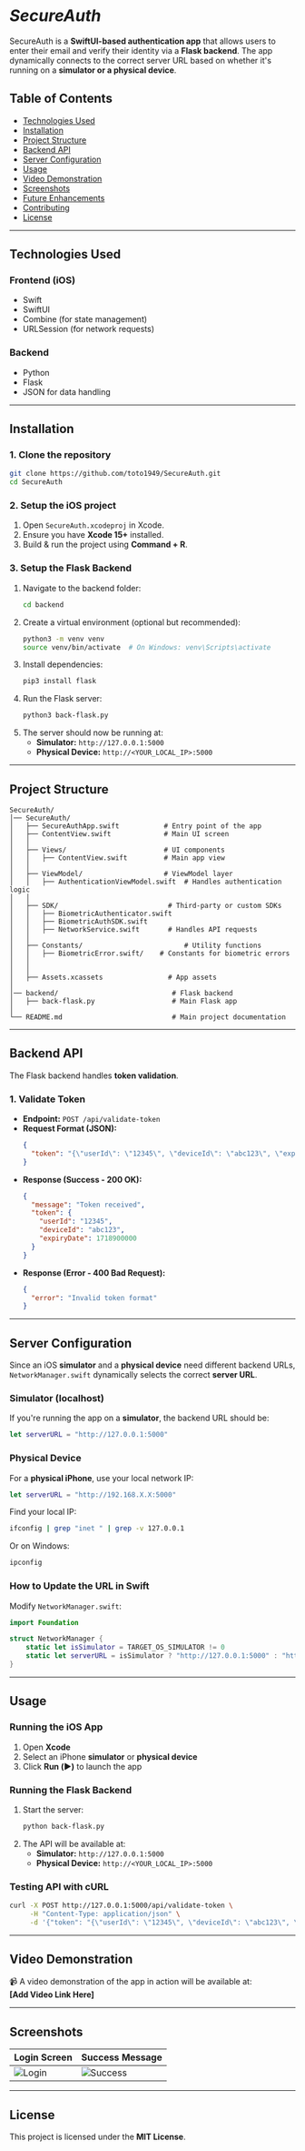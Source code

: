 # *SecureAuth*

SecureAuth is a **SwiftUI-based authentication app** that allows users to enter their email and verify their identity via a **Flask backend**. The app dynamically connects to the correct server URL based on whether it's running on a **simulator or a physical device**.

## **Table of Contents**
- [Technologies Used](#technologies-used)  
- [Installation](#installation)  
- [Project Structure](#project-structure)  
- [Backend API](#backend-api)  
- [Server Configuration](#server-configuration)  
- [Usage](#usage)  
- [Video Demonstration](#video-demonstration)  
- [Screenshots](#screenshots)  
- [Future Enhancements](#future-enhancements)  
- [Contributing](#contributing)  
- [License](#license)  

---

## **Technologies Used**
### **Frontend (iOS)**
- Swift  
- SwiftUI  
- Combine (for state management)  
- URLSession (for network requests)  

### **Backend**
- Python  
- Flask  
- JSON for data handling  

---

## **Installation**
### **1. Clone the repository**
```sh
git clone https://github.com/toto1949/SecureAuth.git
cd SecureAuth
```

### **2. Setup the iOS project**
1. Open `SecureAuth.xcodeproj` in Xcode.  
2. Ensure you have **Xcode 15+** installed.  
3. Build & run the project using **Command + R**.  

### **3. Setup the Flask Backend**
1. Navigate to the backend folder:
   ```sh
   cd backend
   ```
2. Create a virtual environment (optional but recommended):
   ```sh
   python3 -m venv venv
   source venv/bin/activate  # On Windows: venv\Scripts\activate
   ```
3. Install dependencies:
   ```sh
   pip3 install flask
   ```
4. Run the Flask server:
   ```sh
   python3 back-flask.py
   ```
5. The server should now be running at:
   - **Simulator:** `http://127.0.0.1:5000`
   - **Physical Device:** `http://<YOUR_LOCAL_IP>:5000`

---

## **Project Structure**
```
SecureAuth/
│── SecureAuth/                  
│   ├── SecureAuthApp.swift           # Entry point of the app
│   ├── ContentView.swift             # Main UI screen
│   │
│   ├── Views/                        # UI components
│   │   ├── ContentView.swift         # Main app view
│   │
│   ├── ViewModel/                    # ViewModel layer
│   │   ├── AuthenticationViewModel.swift  # Handles authentication logic
│   │
│   ├── SDK/                           # Third-party or custom SDKs
│   │   ├── BiometricAuthenticator.swift 
│   │   ├── BiometricAuthSDK.swift     
│   │   ├── NetworkService.swift       # Handles API requests
│   │
│   ├── Constants/                         # Utility functions
│   │   ├── BiometricError.swift/    # Constants for biometric errors             
│   │
│   │
│   ├── Assets.xcassets                # App assets
│
│── backend/                            # Flask backend
│   ├── back-flask.py                   # Main Flask app
│
└── README.md                           # Main project documentation

```

---

## **Backend API**
The Flask backend handles **token validation**.

### **1. Validate Token**
- **Endpoint:** `POST /api/validate-token`  
- **Request Format (JSON):**
  ```json
  {
    "token": "{\"userId\": \"12345\", \"deviceId\": \"abc123\", \"expiryDate\": 1718900000}"
  }
  ```
- **Response (Success - 200 OK):**
  ```json
  {
    "message": "Token received",
    "token": {
      "userId": "12345",
      "deviceId": "abc123",
      "expiryDate": 1718900000
    }
  }
  ```
- **Response (Error - 400 Bad Request):**
  ```json
  {
    "error": "Invalid token format"
  }
  ```

---

## **Server Configuration**
Since an iOS **simulator** and a **physical device** need different backend URLs, `NetworkManager.swift` dynamically selects the correct **server URL**.

### **Simulator (localhost)**
If you're running the app on a **simulator**, the backend URL should be:
```swift
let serverURL = "http://127.0.0.1:5000"
```

### **Physical Device**
For a **physical iPhone**, use your local network IP:
```swift
let serverURL = "http://192.168.X.X:5000"
```
Find your local IP:
```sh
ifconfig | grep "inet " | grep -v 127.0.0.1
```
Or on Windows:
```sh
ipconfig
```

### **How to Update the URL in Swift**
Modify `NetworkManager.swift`:
```swift
import Foundation

struct NetworkManager {
    static let isSimulator = TARGET_OS_SIMULATOR != 0
    static let serverURL = isSimulator ? "http://127.0.0.1:5000" : "http://192.168.X.X:5000"
}
```

---

## **Usage**
### **Running the iOS App**
1. Open **Xcode**  
2. Select an iPhone **simulator** or **physical device**  
3. Click **Run (▶️)** to launch the app  

### **Running the Flask Backend**
1. Start the server:
   ```sh
   python back-flask.py
   ```
2. The API will be available at:
   - **Simulator:** `http://127.0.0.1:5000`
   - **Physical Device:** `http://<YOUR_LOCAL_IP>:5000`

### **Testing API with cURL**
```sh
curl -X POST http://127.0.0.1:5000/api/validate-token \
     -H "Content-Type: application/json" \
     -d '{"token": "{\"userId\": \"12345\", \"deviceId\": \"abc123\", \"expiryDate\": 1718900000}"}'
```

---

## **Video Demonstration**
📹 A video demonstration of the app in action will be available at:  
**[Add Video Link Here]**  

---

## **Screenshots**
| Login Screen | Success Message |
|--------------|-----------------|
| ![Login](./SecureAuth/Screenshots/loginscreen.jpeg) | ![Success](./SecureAuth/Screenshots/success.jpeg) |

---

## **License**
This project is licensed under the **MIT License**.  